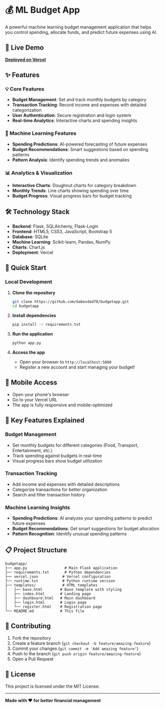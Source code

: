 # 💰 ML Budget App

A powerful machine learning budget management application that helps you control spending, allocate funds, and predict future expenses using AI.

## 🚀 Live Demo

**[Deployed on Vercel](https://budgetapp-gabesdad78.vercel.app)**

## ✨ Features

### 💡 Core Features
- **Budget Management**: Set and track monthly budgets by category
- **Transaction Tracking**: Record income and expenses with detailed categorization
- **User Authentication**: Secure registration and login system
- **Real-time Analytics**: Interactive charts and spending insights

### 🤖 Machine Learning Features
- **Spending Predictions**: AI-powered forecasting of future expenses
- **Budget Recommendations**: Smart suggestions based on spending patterns
- **Pattern Analysis**: Identify spending trends and anomalies

### 📊 Analytics & Visualization
- **Interactive Charts**: Doughnut charts for category breakdown
- **Monthly Trends**: Line charts showing spending over time
- **Budget Progress**: Visual progress bars for budget tracking

## 🛠️ Technology Stack

- **Backend**: Flask, SQLAlchemy, Flask-Login
- **Frontend**: HTML5, CSS3, JavaScript, Bootstrap 5
- **Database**: SQLite
- **Machine Learning**: Scikit-learn, Pandas, NumPy
- **Charts**: Chart.js
- **Deployment**: Vercel

## 🚀 Quick Start

### Local Development

1. **Clone the repository**
   ```bash
   git clone https://github.com/Gabesdad78/budgetapp.git
   cd budgetapp
   ```

2. **Install dependencies**
   ```bash
   pip install -r requirements.txt
   ```

3. **Run the application**
   ```bash
   python app.py
   ```

4. **Access the app**
   - Open your browser to `http://localhost:5000`
   - Register a new account and start managing your budget!

## 📱 Mobile Access

- Open your phone's browser
- Go to your Vercel URL
- The app is fully responsive and mobile-optimized

## 🎯 Key Features Explained

### Budget Management
- Set monthly budgets for different categories (Food, Transport, Entertainment, etc.)
- Track spending against budgets in real-time
- Visual progress bars show budget utilization

### Transaction Tracking
- Add income and expenses with detailed descriptions
- Categorize transactions for better organization
- Search and filter transaction history

### Machine Learning Insights
- **Spending Predictions**: AI analyzes your spending patterns to predict future expenses
- **Budget Recommendations**: Get smart suggestions for budget allocation
- **Pattern Recognition**: Identify unusual spending patterns

## 📋 Project Structure

```
budgetapp/
├── app.py                 # Main Flask application
├── requirements.txt       # Python dependencies
├── vercel.json           # Vercel configuration
├── runtime.txt           # Python runtime version
├── templates/            # HTML templates
│   ├── base.html        # Base template with styling
│   ├── index.html       # Landing page
│   ├── dashboard.html   # Main dashboard
│   ├── login.html       # Login page
│   └── register.html    # Registration page
└── README.md            # This file
```

## 🤝 Contributing

1. Fork the repository
2. Create a feature branch (`git checkout -b feature/amazing-feature`)
3. Commit your changes (`git commit -m 'Add amazing feature'`)
4. Push to the branch (`git push origin feature/amazing-feature`)
5. Open a Pull Request

## 📄 License

This project is licensed under the MIT License.

---

**Made with ❤️ for better financial management** 